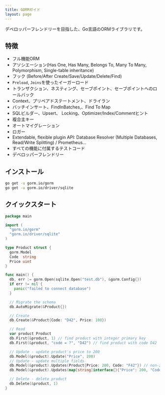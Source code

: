 ```yaml
---
title: GORMガイド
layout: page
---
```


デベロッパーフレンドリーを目指した、Go言語のORMライブラリです。

## 特徴

* フル機能ORM
* アソシエーション(Has One, Has Many, Belongs To, Many To Many, Polymorphism, Single-table inheritance)
* フック (Before/After Create/Save/Update/Delete/Find)
* `Preload`, `Joins`を使ったイーガーロード
* トランザクション、ネスティング、セーブポイント、セーブポイントへのロールバック
* Context、プリペアドステートメント、ドライラン
* バッチインサート、FindInBatches,、Find To Map
* SQLビルダー、Upsert、 Locking、Optimizer/Index/Commentヒント
* 複合主キー
* オートマイグレーション
* ロガー
* Extendable, flexible plugin API: Database Resolver (Multiple Databases, Read/Write Splitting) / Prometheus...
* すべての機能に付属するテストコード
* デベロッパーフレンドリー

## インストール

```sh
go get -u gorm.io/gorm
go get -u gorm.io/driver/sqlite
```

## クイックスタート

```go
package main

import (
  "gorm.io/gorm"
  "gorm.io/driver/sqlite"
)

type Product struct {
  gorm.Model
  Code  string
  Price uint
}

func main() {
  db, err := gorm.Open(sqlite.Open("test.db"), &gorm.Config{})
  if err != nil {
    panic("failed to connect database")
  }

  // Migrate the schema
  db.AutoMigrate(&Product{})

  // Create
  db.Create(&Product{Code: "D42", Price: 100})

  // Read
  var product Product
  db.First(&product, 1) // find product with integer primary key
  db.First(&product, "code = ?", "D42") // find product with code D42

  // Update - update product's price to 200
  db.Model(&product).Update("Price", 200)
  // Update - update multiple fields
  db.Model(&product).Updates(Product{Price: 200, Code: "F42"}) // non-zero fields
  db.Model(&product).Updates(map[string]interface{}{"Price": 200, "Code": "F42"})

  // Delete - delete product
  db.Delete(&product, 1)
}
```
